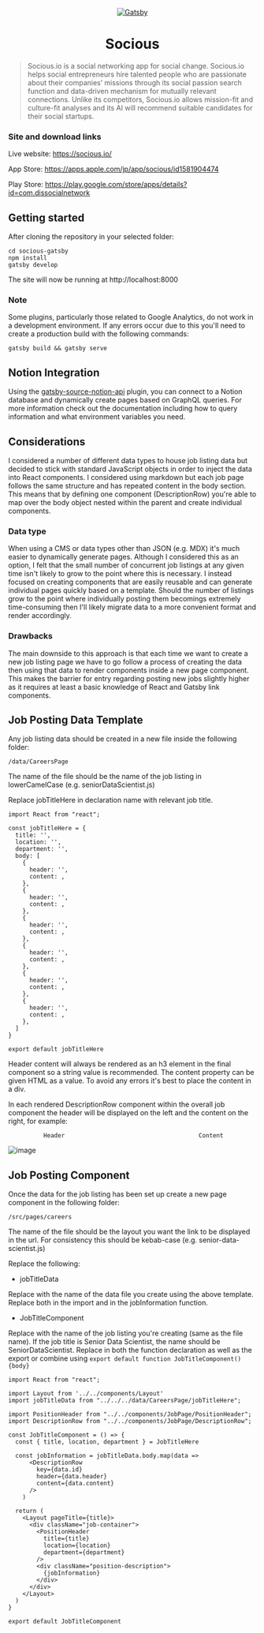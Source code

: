 <p align="center">
  <a href="https://socious.io/">
    <img alt="Gatsby" src="https://media-exp1.licdn.com/dms/image/C560BAQH4gHoQxIBVvA/company-logo_200_200/0/1630919891632?e=1643241600&v=beta&t=dagbkNMv02QTDeVuvmRyjsDSsOvkqrdnoJyiSIaMWoU" />
  </a>
</p>
<h1 align="center">
  Socious
</h1>

> Socious.io is a social networking app for social change. Socious.io helps social entrepreneurs hire talented people who are passionate about their companies’ missions through its social passion search function and data-driven mechanism for mutually relevant connections. Unlike its competitors, Socious.io allows mission-fit and culture-fit analyses and its AI will recommend suitable candidates for their social startups.

### Site and download links

Live website: https://socious.io/

App Store: https://apps.apple.com/jp/app/socious/id1581904474

Play Store: https://play.google.com/store/apps/details?id=com.dissocialnetwork

## Getting started

After cloning the repository in your selected folder:

    cd socious-gatsby
    npm install
    gatsby develop

The site will now be running at http://localhost:8000

### Note

Some plugins, particularly those related to Google Analytics, do not work in a development environment. If any errors occur due to this you'll need to create a production build with the following commands:

```
gatsby build && gatsby serve
```

## Notion Integration

Using the [gatsby-source-notion-api](https://www.gatsbyjs.com/plugins/gatsby-source-notion-api/) plugin, you can connect to a Notion database and dynamically create pages based on GraphQL queries. For more information check out the documentation including how to query information and what environment variables you need.

## Considerations

I considered a number of different data types to house job listing data but decided to stick with standard JavaScript objects in order to inject the data into React components. I considered using markdown but each job page follows the same structure and has repeated content in the body section. This means that by defining one component (DescriptionRow) you're able to map over the body object nested within the parent and create individual components.

### Data type

When using a CMS or data types other than JSON (e.g. MDX) it's much easier to dynamically generate pages. Although I considered this as an option, I felt that the small number of concurrent job listings at any given time isn't likely to grow to the point where this is necessary. I instead focused on creating components that are easily reusable and can generate individual pages quickly based on a template. Should the number of listings grow to the point where individually posting them becomings extremely time-consuming then I'll likely migrate data to a more convenient format and render accordingly.

### Drawbacks

The main downside to this approach is that each time we want to create a new job listing page we have to go follow a process of creating the data then using that data to render components inside a new page component. This makes the barrier for entry regarding posting new jobs slightly higher as it requires at least a basic knowledge of React and Gatsby link components.

## Job Posting Data Template

Any job listing data should be created in a new file inside the following folder:

``/data/CareersPage``

The name of the file should be the name of the job listing in lowerCamelCase (e.g. seniorDataScientist.js)

Replace jobTitleHere in declaration name with relevant job title.

    import React from "react";

    const jobTitleHere = {
      title: '',
      location: '',
      department: '',
      body: [
        {
          header: '',
          content: ,
        },
        {
          header: '',
          content: ,
        },
        {
          header: '',
          content: ,
        },
        {
          header: '',
          content: ,
        },
        {
          header: '',
          content: ,
        },
        {
          header: '',
          content: ,
        },
      ]
    }

    export default jobTitleHere
    
Header content will always be rendered as an h3 element in the final component so a string value is recommended. The content property can be given HTML as a value. To avoid any errors it's best to place the content in a div.

In each rendered DescriptionRow component within the overall job component the header will be displayed on the left and the content on the right, for example:

              Header                                      Content

![image](https://user-images.githubusercontent.com/32938384/138551176-d3f9cd06-0577-42b0-b628-5b44dbd1a1ef.png)

    
## Job Posting Component

Once the data for the job listing has been set up create a new page component in the following folder:

``/src/pages/careers``

The name of the file should be the layout you want the link to be displayed in the url. For consistency this should be kebab-case (e.g. senior-data-scientist.js)

Replace the following:

- jobTitleData

Replace with the name of the data file you create using the above template. Replace both in the import and in the jobInformation function.

- JobTitleComponent

Replace with the name of the job listing you're creating (same as the file name). If the job title is Senior Data Scientist, the name should be SeniorDataScientist. Replace in both the function declaration as well as the export or combine using ``export default function JobTitleComponent() {body}``

```
import React from "react";

import Layout from '../../components/Layout'
import jobTitleData from "../../../data/CareersPage/jobTitleHere";

import PositionHeader from "../../components/JobPage/PositionHeader";
import DescriptionRow from "../../components/JobPage/DescriptionRow";

const JobTitleComponent = () => {
  const { title, location, department } = JobTitleHere

  const jobInformation = jobTitleData.body.map(data =>
      <DescriptionRow
        key={data.id}
        header={data.header}
        content={data.content}
      />
    )

  return (
    <Layout pageTitle={title}>
      <div className="job-container">
        <PositionHeader
          title={title}
          location={location}
          department={department}
        />
        <div className="position-description">
          {jobInformation}
        </div>
      </div>
    </Layout>
  )
}

export default JobTitleComponent
```
